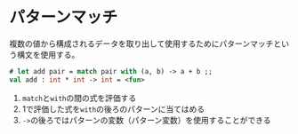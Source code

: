 # パターンマッチ

複数の値から構成されるデータを取り出して使用するためにパターンマッチという構文を使用する。

```ocaml
# let add pair = match pair with (a, b) -> a + b ;;
val add : int * int -> int = <fun>
```

1. `match`と`with`の間の式を評価する
2. 1で評価した式を`with`の後ろのパターンに当てはめる
3. `->`の後ろではパターンの変数（パターン変数）を使用することができる
